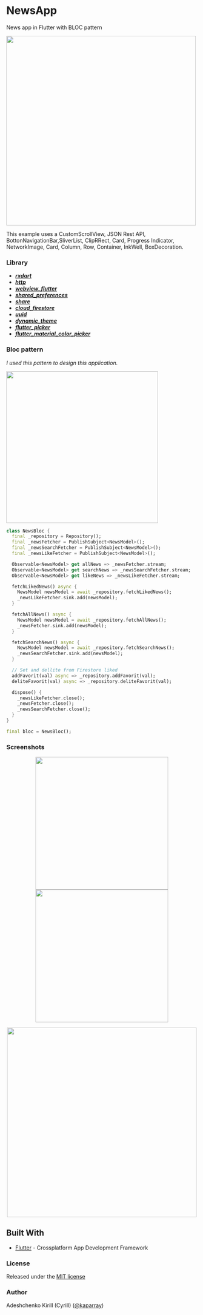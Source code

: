# NewsApp
News app in Flutter with BLOC pattern

<img src="https://github.com/kaparray/NewsApp/blob/master/assetss/NewsAppFlutterAsset_2.jpeg" width="500">



This example uses a CustomScrollView, JSON Rest API, BottonNavigationBar,SliverList, ClipRRect, Card, Progress Indicator, NetworkImage, Card, Column, Row, Container, InkWell, BoxDecoration.



### Library 
* [*__rxdart__*](https://pub.dartlang.org/packages/rxdart)
* [*__http__*](https://pub.dartlang.org/packages/http)
* [*__webview_flutter__*](https://pub.dartlang.org/packages/webview_flutter)
* [*__shared_preferences__*](https://pub.dartlang.org/packages/shared_preferences)
* [*__share__*](https://pub.dartlang.org/packages/share)
* [*__cloud_firestore__*](https://pub.dartlang.org/packages/cloud_firestore)
* [*__uuid__*](https://pub.dartlang.org/packages/uuid)
* [*__dynamic_theme__*](https://pub.dartlang.org/packages/dynamic_theme)
* [*__flutter_picker__*](https://pub.dartlang.org/packages/flutter_picker)
* [*__flutter_material_color_picker__*](https://pub.dartlang.org/packages/flutter_material_color_picker)

### Bloc pattern

*I used this pattern to design this application.*

<img src="https://cdn-images-1.medium.com/max/1600/1*MqYPYKdNBiID0mZ-zyE-mA.png"  width="400">

```dart
class NewsBloc {
  final _repository = Repository();
  final _newsFetcher = PublishSubject<NewsModel>();
  final _newsSearchFetcher = PublishSubject<NewsModel>();
  final _newsLikeFetcher = PublishSubject<NewsModel>();

  Observable<NewsModel> get allNews => _newsFetcher.stream;
  Observable<NewsModel> get searchNews => _newsSearchFetcher.stream;
  Observable<NewsModel> get likeNews => _newsLikeFetcher.stream;

  fetchLikedNews() async {
    NewsModel newsModel = await _repository.fetchLikedNews();
    _newsLikeFetcher.sink.add(newsModel);
  }

  fetchAllNews() async {
    NewsModel newsModel = await _repository.fetchAllNews();
    _newsFetcher.sink.add(newsModel);
  }

  fetchSearchNews() async {
    NewsModel newsModel = await _repository.fetchSearchNews();
    _newsSearchFetcher.sink.add(newsModel);
  }

  // Set and dellite from Firestore liked
  addFavorit(val) async => _repository.addFavorit(val);
  deliteFavorit(val) async => _repository.deliteFavorit(val);

  dispose() {
    _newsLikeFetcher.close();
    _newsFetcher.close();
    _newsSearchFetcher.close();
  }
}

final bloc = NewsBloc();
```

### Screenshots

<p align="center">
  <img src="https://github.com/kaparray/NewsApp/blob/master/assetss/NewsAppFlutterAsset_3.jpeg" width="350"/>
    <img src="https://github.com/kaparray/NewsApp/blob/master/assetss/NewsAppFlutterAsset_4.jpeg" width="350"/>

</p>
<p align="center">
  <img src="https://github.com/kaparray/NewsApp/blob/master/assetss/NewsAppFlutterAsset_1.gif" width="500"/>
</p>



## Built With
* [Flutter](https://flutter.io) - Crossplatform App Development Framework

### License
Released under the [MIT license](https://github.com/kaparray/NewsApp/blob/master/LICENSE)

### Author

Adeshchenko Kirill (Cyrill) ([@kaparray](https://www.linkedin.com/in/kirill-adeshchenko-b86362161/))
